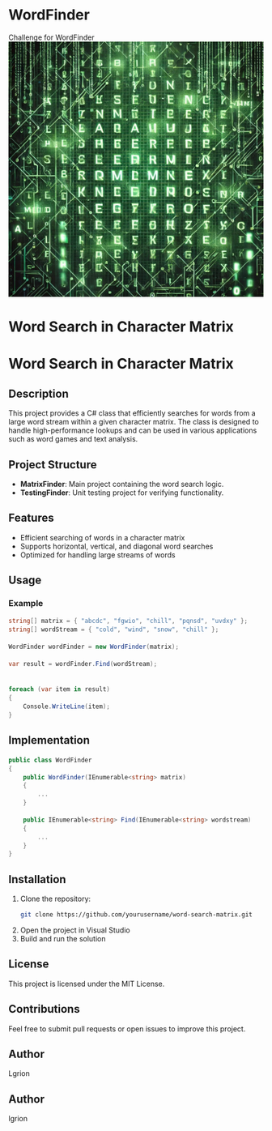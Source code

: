 # WordFinder
Challenge for WordFinder
![Diagrama del WordFinder de Expresión](backgroung.png)

# Word Search in Character Matrix
# Word Search in Character Matrix

## Description
This project provides a C# class that efficiently searches for words from a large word stream within a given character matrix. The class is designed to handle high-performance lookups and can be used in various applications such as word games and text analysis.

## Project Structure
- **MatrixFinder**: Main project containing the word search logic.
- **TestingFinder**: Unit testing project for verifying functionality.

## Features
- Efficient searching of words in a character matrix
- Supports horizontal, vertical, and diagonal word searches
- Optimized for handling large streams of words

## Usage
### Example
```csharp
string[] matrix = { "abcdc", "fgwio", "chill", "pqnsd", "uvdxy" };
string[] wordStream = { "cold", "wind", "snow", "chill" };

WordFinder wordFinder = new WordFinder(matrix);

var result = wordFinder.Find(wordStream);


foreach (var item in result)
{
    Console.WriteLine(item);
}

```

## Implementation
```csharp
public class WordFinder
{
    public WordFinder(IEnumerable<string> matrix)
    {
        ...
    }

    public IEnumerable<string> Find(IEnumerable<string> wordstream)
    {
        ...
    }
}
```

## Installation
1. Clone the repository:
   ```sh
   git clone https://github.com/yourusername/word-search-matrix.git
   ```
2. Open the project in Visual Studio
3. Build and run the solution

## License
This project is licensed under the MIT License.

## Contributions
Feel free to submit pull requests or open issues to improve this project.

## Author
Lgrion

## Author
lgrion

